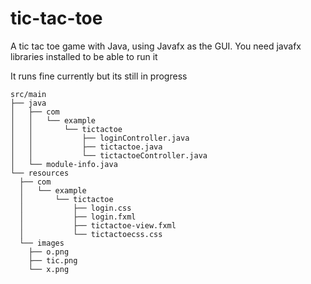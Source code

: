 # tic-tac-toe

A tic tac toe game with Java, using Javafx as the GUI. You need javafx libraries installed to be able to run it

It runs fine currently but its still in progress


```
src/main
├── java
│   ├── com
│   │   └── example
│   │       └── tictactoe
│   │           ├── loginController.java
│   │           ├── tictactoe.java
│   │           └── tictactoeController.java
│   └── module-info.java
└── resources
  ├── com
  │   └── example
  │       └── tictactoe
  │           ├── login.css
  │           ├── login.fxml
  │           ├── tictactoe-view.fxml
  │           └── tictactoecss.css
  └── images
    ├── o.png
    ├── tic.png
    └── x.png
```

